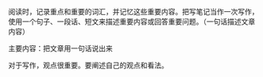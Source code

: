 

阅读时，记录重点和重要的词汇，并记忆这些重要内容。把写笔记当作一次写作，使用一个句子、一段话、短文来描述重要内容或回答重要问题。（一句话描述文章内容）

主要内容：把文章用一句话说出来

对于写作，观点很重要。要阐述自己的观点和看法。
